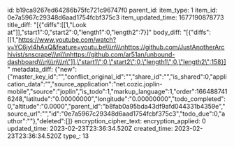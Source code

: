 id: b19ca9267ed64286b75fc721c96747f0
parent_id: 
item_type: 1
item_id: 0e7a5967c29348d6aad1754fcbf375c3
item_updated_time: 1677190878773
title_diff: "[{\"diffs\":[[1,\"Look at\"]],\"start1\":0,\"start2\":0,\"length1\":0,\"length2\":7}]"
body_diff: "[{\"diffs\":[[1,\"https://www.youtube.com/watch?v=YC6jyl4hAxQ&feature=youtu.be\\\n\\\nhttps://github.com/JustAnotherArchivist/snscrape\\\n\\\nhttps://github.com/ar51an/unbound-dashboard\\\n\\\n\\\n\"]],\"start1\":0,\"start2\":0,\"length1\":0,\"length2\":158}]"
metadata_diff: {"new":{"master_key_id":"","conflict_original_id":"","share_id":"","is_shared":0,"application_data":"","source_application":"net.cozic.joplin-mobile","source":"joplin","is_todo":1,"markup_language":1,"order":1664887416248,"latitude":"0.00000000","longitude":"0.00000000","todo_completed":0,"altitude":"0.0000","parent_id":"b8fab0a95bda43df9afd044331b4359e","source_url":"","id":"0e7a5967c29348d6aad1754fcbf375c3","todo_due":0,"author":""},"deleted":[]}
encryption_cipher_text: 
encryption_applied: 0
updated_time: 2023-02-23T23:36:34.520Z
created_time: 2023-02-23T23:36:34.520Z
type_: 13